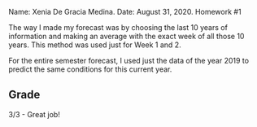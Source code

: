Name: Xenia De Gracia Medina.   Date: August 31, 2020.     Homework #1

The way I made my forecast was by choosing the last 10 years of information and making an average with the exact week of all those 10 years. This method was used just for Week 1 and 2.

For the entire semester forecast, I used just the data of the year 2019 to predict the same conditions for this current year.

## Grade
3/3 - Great job!
